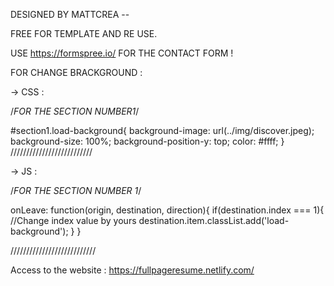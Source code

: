 
DESIGNED BY MATTCREA --

FREE FOR TEMPLATE AND RE USE.

USE https://formspree.io/ FOR THE CONTACT FORM ! 

FOR CHANGE BRACKGROUND : 

-> CSS :

/*FOR THE SECTION NUMBER1*/

#section1.load-background{
    background-image: url(../img/discover.jpeg);
    background-size: 100%;
    background-position-y: top;
    color: #ffff;
}
//////////////////////////

-> JS : 

/*FOR THE SECTION NUMBER 1*/

onLeave: function(origin, destination, direction){
      if(destination.index === 1){ //Change index value by yours
         destination.item.classList.add('load-background');
      }
}

///////////////////////////

Access to the website : https://fullpageresume.netlify.com/
